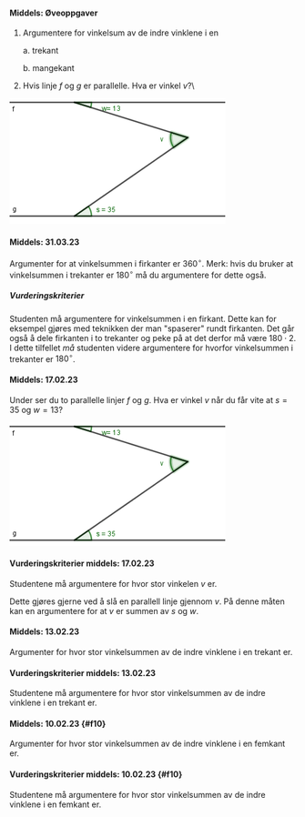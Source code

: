 #### Middels:  Øveoppgaver

1. Argumentere for vinkelsum av de indre vinklene i en

    a.  trekant

    b.  mangekant

2. Hvis linje *f* og *g* er parallelle. Hva er vinkel *v*?\

![](https://raw.githubusercontent.com/Andremartiny/MA-173/main/img/geo/image1.png)   

#### Middels:  31.03.23

 Argumenter for at vinkelsummen i firkanter er $360^\circ$. Merk: hvis du bruker at vinkelsummen i trekanter er $180^\circ$ må du argumentere for dette også.

##### Vurderingskriterier

Studenten må argumentere for vinkelsummen i en firkant. Dette kan for eksempel gjøres med teknikken der man "spaserer" rundt firkanten. Det går også å dele firkanten i to trekanter og peke på at det derfor må være $180\cdot 2$. I dette tilfellet *må* studenten videre argumentere for hvorfor vinkelsummen i trekanter er $180^\circ$.

#### Middels:  17.02.23

Under ser du to parallelle linjer $f$ og $g$. Hva er vinkel $v$ når du får vite at $s = 35$ og $w = 13$?

![](https://raw.githubusercontent.com/Andremartiny/MA-173/main/img/2023-03-24-22-11-59.png)

#### Vurderingskriterier middels:  17.02.23

Studentene må argumentere for hvor stor vinkelen $v$ er.

Dette gjøres gjerne ved å slå en parallell linje gjennom $v$. På denne måten kan en argumentere for at $v$ er summen av $s$ og $w$.

#### Middels:  13.02.23

Argumenter for hvor stor vinkelsummen av de indre vinklene i en trekant er.

#### Vurderingskriterier middels:  13.02.23

Studentene må argumentere for hvor stor vinkelsummen av de indre vinklene i en trekant er.

#### Middels:  10.02.23 {#f10}

Argumenter for hvor stor vinkelsummen av de indre vinklene i en femkant er.

#### Vurderingskriterier middels:  10.02.23 {#f10}

Studentene må argumentere for hvor stor vinkelsummen av de indre vinklene i en femkant er.

